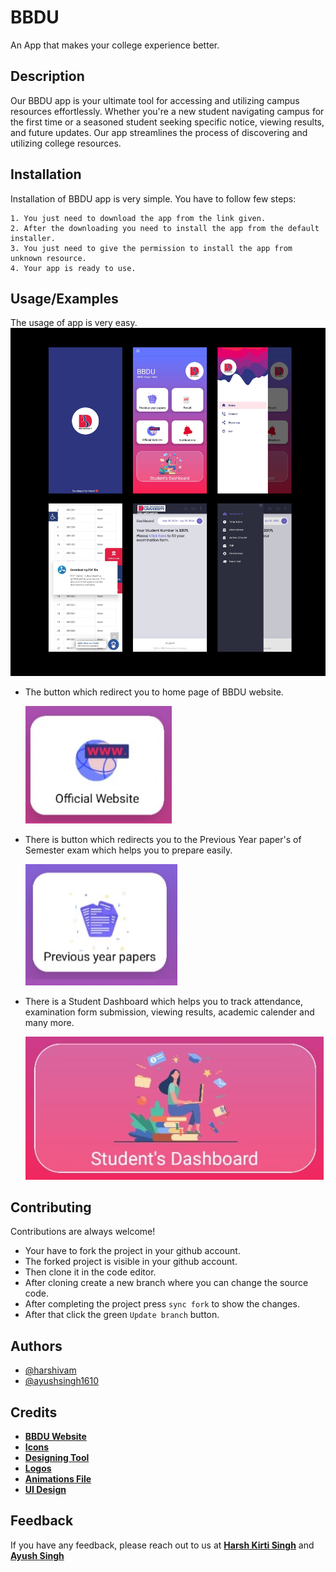 
# BBDU 
An App that makes your college experience better.

## Description

Our BBDU app is your ultimate tool for accessing and utilizing campus resources effortlessly. Whether you're a new student navigating campus for the first time or a seasoned student seeking specific notice, viewing results, and future updates. Our app streamlines the process of discovering and utilizing college resources.

## Installation

Installation of BBDU app is very simple. You have to follow few steps:

    1. You just need to download the app from the link given.
    2. After the downloading you need to install the app from the default installer.
    3. You just need to give the permission to install the app from unknown resource.
    4. Your app is ready to use.
    

## Usage/Examples

The usage of app is very easy.
    ![](https://github.com/harshivam/BBDU_app/blob/master/Files/image%20(2).png?raw=true)

* The button which redirect you to home page of BBDU website.

    ![Home](https://github.com/harshivam/BBDU_app/blob/master/Files/home.jpg?raw=true)

* There is button which redirects you to the Previous Year paper's of Semester exam which helps you to prepare easily.


    ![PYQs](https://github.com/harshivam/BBDU_app/blob/master/Files/pyqs.jpg?raw=true)


* There is a Student Dashboard which helps you to track attendance, examination form submission, viewing results, academic calender and many more.

    ![Dashboard](https://github.com/harshivam/BBDU_app/blob/master/Files/dashboard.jpg?raw=true)


## Contributing

Contributions are always welcome!

* Your have to fork the project in your github account.
* The forked project is visible in your github account.
* Then clone it in the code editor.
* After cloning create a new branch where you can change the source code.
* After completing the project press `sync fork` to show the changes.
* After that click the green `Update branch` button.


## Authors

- [@harshivam](https://www.github.com/harshivam)
- [@ayushsingh1610](https://www.github.com/ayushsingh1610)


## Credits

* **[BBDU Website](https://bbdu.ac.in)**
* **[Icons](https://icon-icons.com)**
* **[Designing Tool](https://figma.com)**
* **[Logos](https://www.flaticon.com/)**
* **[Animations File](https://lottiefiles.com)**
* **[UI Design](https://app.haikei.app)**
## Feedback

If you have any feedback, please reach out to us at **[Harsh Kirti Singh](harshivam71011@gmail.com)** and **[Ayush Singh](ayushsingh1610@outlook.com)**

